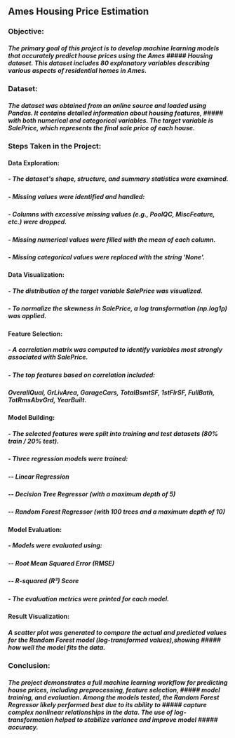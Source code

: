 ## Ames Housing Price Estimation

### Objective:
##### The primary goal of this project is to develop machine learning models that accurately predict house prices using the Ames      ##### Housing dataset. This dataset includes 80 explanatory variables describing various aspects of residential homes in Ames.

### Dataset:
##### The dataset was obtained from an online source and loaded using Pandas. It contains detailed information about housing features, ##### with both numerical and categorical variables. The target variable is SalePrice, which represents the final sale price of each house.

### Steps Taken in the Project:

#### Data Exploration:

##### - The dataset's shape, structure, and summary statistics were examined.

##### - Missing values were identified and handled:

##### - Columns with excessive missing values (e.g., PoolQC, MiscFeature, etc.) were dropped.

##### - Missing numerical values were filled with the mean of each column.

##### - Missing categorical values were replaced with the string 'None'.

#### Data Visualization:

##### - The distribution of the target variable SalePrice was visualized.

##### - To normalize the skewness in SalePrice, a log transformation (np.log1p) was applied.

#### Feature Selection:

##### - A correlation matrix was computed to identify variables most strongly associated with SalePrice.

##### - The top features based on correlation included: 
##### OverallQual, GrLivArea, GarageCars, TotalBsmtSF, 1stFlrSF, FullBath, TotRmsAbvGrd, YearBuilt.

#### Model Building:

##### - The selected features were split into training and test datasets (80% train / 20% test).

##### - Three regression models were trained:

##### -- Linear Regression

##### -- Decision Tree Regressor (with a maximum depth of 5)

##### -- Random Forest Regressor (with 100 trees and a maximum depth of 10)

#### Model Evaluation:

##### - Models were evaluated using:

##### -- Root Mean Squared Error (RMSE)

##### -- R-squared (R²) Score

##### - The evaluation metrics were printed for each model.

#### Result Visualization:

##### A scatter plot was generated to compare the actual and predicted values for the Random Forest model (log-transformed values),showing ##### how well the model fits the data.

### Conclusion:
##### The project demonstrates a full machine learning workflow for predicting house prices, including preprocessing, feature selection, ##### model training, and evaluation. Among the models tested, the Random Forest Regressor likely performed best due to its ability to ##### capture complex nonlinear relationships in the data. The use of log-transformation helped to stabilize variance and improve model ##### accuracy.
